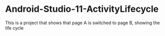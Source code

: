 # Android-Studio-11-ActivityLifecycle
 This is a project that shows that page A is switched to page B, showing the life cycle
